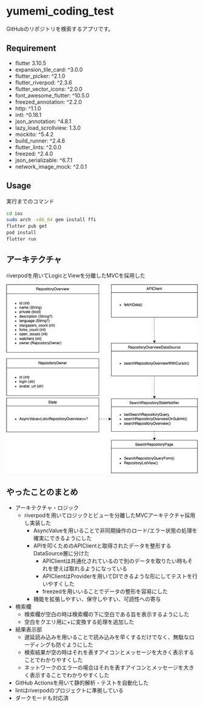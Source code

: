 # yumemi_coding_test

GitHubのリポジトリを検索するアプリです。

## Requirement
* flutter 3.10.5
* expansion_tile_card: ^3.0.0
* flutter_picker: ^2.1.0
* flutter_riverpod: ^2.3.6 
* flutter_vector_icons: ^2.0.0
* font_awesome_flutter: ^10.5.0
* freezed_annotation: ^2.2.0
* http: ^1.1.0
* intl: ^0.18.1
* json_annotation: ^4.8.1
* lazy_load_scrollview: 1.3.0
* mockito: ^5.4.2
* build_runner: ^2.4.6
* flutter_lints: ^2.0.0
* freezed: ^2.4.0
* json_serializable: ^6.7.1
* network_image_mock: ^2.0.1

## Usage

実行までのコマンド
```bash
cd ios
sudo arch -x86_64 gem install ffi
flutter pub get
pod install
flutter run
```

## アーキテクチャ
riverpodを用いてLogicとViewを分離したMVCを採用した 

![Architecture](https://github.com/Aosanori/yumemi_coding_test/blob/main/assets/yumemi_architecture.png)

## やったことのまとめ
- アーキテクチャ・ロジック
    - riverpodを用いてロジックとビューを分離したMVCアーキテクチャ採用し実装した
        - AsyncValueを用いることで非同期操作のロード/エラー状態の処理を確実にできるようにした
        - APIを叩くためのAPIClientと取得されたデータを整形するDataSource層に分けた
            - APIClientは共通化されているので別のデータを取りたい時もそれを使えば取れるようになっている
            - APIClientはProviderを用いてDIできるような形にしてテストを行いやすくした
            - freezedを用いいることでデータの整形を容易にした
        - 機能を拡張しやすい、保守しやすい、可読性への寄与
- 検索欄
    - 検索欄が空白の時は検索欄の下に空白である旨を表示するようにした
    - 空白をクエリ用に+に変換する処理を追加した
- 結果表示部
    - 遅延読み込みを用いることで読み込みを早くするだけでなく、無駄なローディングも防ぐようにした
    - 検索結果が空の時はそれを表すアイコンとメッセージを大きく表示することでわかりやすくした
    - ネットワークのエラーの場合はそれを表すアイコンとメッセージを大きく表示することでわかりやすくした
- GitHub Actionsを用いて静的解析・テストを自動化した
- lintはriverpodのプロジェクトに準拠している
- ダークモードも対応済


